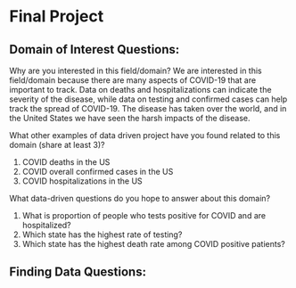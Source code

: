 # Final Project
## **Domain of Interest Questions:**
Why are you interested in this field/domain?
We are interested in this field/domain because there are many aspects of COVID-19 that are important to track. Data on deaths and hospitalizations can indicate the severity of the disease, while data on testing and confirmed cases can help track the spread of COVID-19. The disease has taken over the world, and in the United States we have seen the harsh impacts of the disease.

What other examples of data driven project have you found related to this domain (share at least 3)?
1. COVID deaths in the US
2. COVID overall confirmed cases in the US
3. COVID hospitalizations in the US

What data-driven questions do you hope to answer about this domain?
1. What is proportion of people who tests positive for COVID and are hospitalized?
2. Which state has the highest rate of testing?
3. Which state has the highest death rate among COVID positive patients?

## **Finding Data Questions:**
